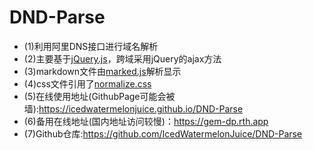 # DND-Parse
* (1)利用阿里DNS接口进行域名解析
* (2)主要基于[jQuery.js](https://github.com/jquery/jquery)，跨域采用jQuery的ajax方法
* (3)markdown文件由[marked.js](https://github.com/chjj/marked)解析显示
* (4)css文件引用了[normalize.css](https://github.com/necolas/normalize.css)
* (5)在线使用地址(GithubPage可能会被墙):https://icedwatermelonjuice.github.io/DND-Parse
* (6)备用在线地址(国内地址访问较慢)：https://gem-dp.rth.app
* (7)Github仓库:https://github.com/IcedWatermelonJuice/DND-Parse
